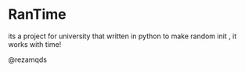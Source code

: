 # RanTime
its a project for university that written in python to make random init , it works with time!

@rezamqds